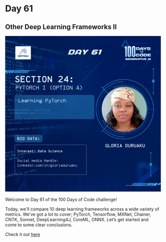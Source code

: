 # Day 61

## Other Deep Learning Frameworks II

![100 days of code Day 61](../../Images/Day61.png)

Welcome to Day 61 of the 100 Days of Code challenge!


Today, we'll compare 10 deep learning frameworks across a wide variety of metrics. We’ve got a lot to cover; PyTorch, Tensorflow, MXNet, Chainer, CNTK, Sonnet, DeepLearning4J, CoreML, ONNX. Let’s get started and come to some clear conclusions.

Check it out [here](https://www.youtube.com/watch?v=SJldOOs4vB8)

